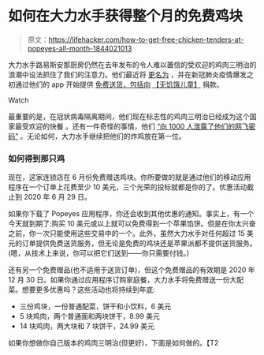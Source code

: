 # 如何在大力水手获得整个月的免费鸡块

> 原文：<https://lifehacker.com/how-to-get-free-chicken-tenders-at-popeyes-all-month-1844021013>

大力水手路易斯安那厨房仍然在去年发布的令人难以置信的受欢迎的鸡肉三明治的浪潮中设法抓住了我们的注意力。他们最近将 [更名为](https://www.adweek.com/brand-marketing/popeyes-unveils-refreshed-logo-and-new-restaurant-design/) ，并在新冠肺炎疫情爆发之初通过他们的 app 开始提供 [免费送货，包括向](https://www.qsrweb.com/articles/burger-king-popeyes-tim-hortons-company-ceo-lays-out-covid-19-response/) [【无饥饿儿童】](https://www.nokidhungry.org/) 捐款。

Watch

最重要的是，在冠状病毒隔离期间，他们现在标志性的鸡肉三明治已经成为这个国家最受欢迎的快餐 。还有一件奇怪的事情，他们 [“向 1000 人泄露了他们的网飞密码”](https://www.fastcompany.com/90481469/popeyes-gives-away-netflix-passwords-in-tone-deaf-campaign-during-coronavirus-crisis) 。无论如何，大力水手继续把他们的炸鸡放在第一位。

### 如何得到那只鸡

现在，这家连锁店在 6 月份免费赠送鸡块。你所要做的就是通过他们的移动应用程序在一个订单上花费至少 10 美元，三个光荣的投标就都是你的了。优惠活动截止到 2020 年 6 月 29 日。

如果你下载了 Popeyes 应用程序，你还会收到其他优惠的通知。事实上，有一个今天就到期了:购买 10 美元或以上就可以免费得到一个苹果馅饼。但是在你太兴奋之前，你一次只能使用这些交易中的一个。此外，虽然大力水手对任何超过 15 美元的订单提供免费送货服务，但无论是免费的鸡块还是苹果派都不提供送货服务。(嗯，从技术上来说，你可以把它们送到——你只需要付钱。)

还有另一个免费赠品(也不适用于送货订单)，但这个免费赠品的有效期是 2020 年 12 月 30 日。如果你通过应用程序订购家庭餐，大力水手将免费赠送一份大配菜。想要更多优惠吗？这些活动也将持续到年底:

*   三份鸡块，一份普通配菜，饼干和小饮料，6 美元
*   5 块鸡肉，两个普通面和两块饼干，8.99 美元
*   14 块鸡肉，两大块和 7 块饼干，24.99 美元

如果你想做你自己版本的鸡肉三明治(但更好)，下面是如何做的。【T2